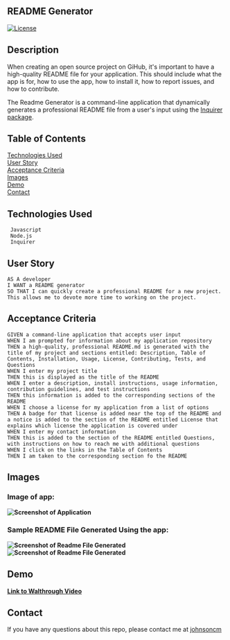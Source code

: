 ## README Generator

[![License](https://img.shields.io/badge/License-MIT-yellow.svg)](https://opensource.org/licenses/MIT)

## Description

When creating an open source project on GiHub, it's important to have a high-quality README file for your application. This should include what the app is for, how to use the app, how to install it, how to report issues, and how to contribute.

The Readme Generator is a command-line application that dynamically generates a professional README file from a user's input using the [Inquirer package](https://www.npmjs.com/package/inquirer).

## Table of Contents

[Technologies Used](#Technologies-Used)<br>
[User Story](#User-Story)<br>
[Acceptance Criteria](#Acceptance-Criteria)<br>
[Images](#Images)<br>
[Demo](#Demo)<br>
[Contact](#Contact)<br>

## Technologies Used

     Javascript
     Node.js
     Inquirer

 ## User Story

    AS A developer
    I WANT a README generator
    SO THAT I can quickly create a professional README for a new project. This allows me to devote more time to working on the project.

## Acceptance Criteria

    GIVEN a command-line application that accepts user input
    WHEN I am prompted for information about my application repository
    THEN a high-quality, professional README.md is generated with the title of my project and sections entitled: Description, Table of Contents, Installation, Usage, License, Contributing, Tests, and Questions
    WHEN I enter my project title
    THEN this is displayed as the title of the README
    WHEN I enter a description, install instructions, usage information, contribution guidelines, and test instructions
    THEN this information is added to the corresponding sections of the README
    WHEN I choose a license for my application from a list of options
    THEN A badge for that license is added near the top of the README and a notice is added to the section of the README entitled License that explains which license the application is covered under
    WHEN I enter my contact information
    THEN this is added to the section of the README entitled Questions, with instructions on how to reach me with additional questions
    WHEN I click on the links in the Table of Contents
    THEN I am taken to the corresponding section fo the README

## Images


### Image of app:


**![Screenshot of Application]()**


### Sample README File Generated Using the app:


**![Screenshot of Readme File Generated]()**
**![Screenshot of Readme File Generated]()**


## Demo

**[Link to Walthrough Video]()**

## Contact

If you have any questions about this repo, please contact me at [johnsoncm](https://www.github.com/johnsoncm)




